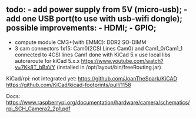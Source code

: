 todo: 
    - add power supply from 5V (micro-usb);
    - add one USB port(to use with usb-wifi dongle);
possible improvements:
    - HDMI;
    - GPIO;
-----------------------------------------------------
- compute module CM3+(with EMMC): DDR2 SO-DIMM
- 3 cam connectors 1x15: Cam0(2CSI Lines Cam0) and Cam1_0/Cam1_1 connected to 4CSI lines Cam1
done with KiCad 5.x
use local libs
autoreroute for kiCad 5.x.x https://www.youtube.com/watch?v=7Kk8T_bBaVY (installed in /opt/layout/bin/freeRouting.jar)

KiCad/rpi:
not integrated yet:
https://github.com/JoanTheSpark/KiCAD
https://github.com/KiCad/kicad-footprints/pull/1158

Docs:
https://www.raspberrypi.org/documentation/hardware/camera/schematics/rpi_SCH_Camera2_2p1.pdf

